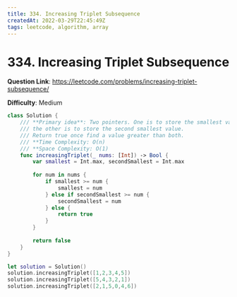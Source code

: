 ```yaml
---
title: 334. Increasing Triplet Subsequence
createdAt: 2022-03-29T22:45:49Z
tags: leetcode, algorithm, array
---
```


# 334. Increasing Triplet Subsequence

**Question Link**: https://leetcode.com/problems/increasing-triplet-subsequence/

**Difficulty**: Medium

```swift
class Solution {
    /// **Primary idea**: Two pointers. One is to store the smallest value,
    /// the other is to store the second smallest value.
    /// Return true once find a value greater than both.
    /// **Time Complexity: O(n)
    /// **Space Complexity: O(1)
    func increasingTriplet(_ nums: [Int]) -> Bool {
        var smallest = Int.max, secondSmallest = Int.max
        
        for num in nums {
            if smallest >= num {
                smallest = num
            } else if secondSmallest >= num {
                secondSmallest = num
            } else {
                return true
            }
        }
        
        return false
    }
}

let solution = Solution()
solution.increasingTriplet([1,2,3,4,5])
solution.increasingTriplet([5,4,3,2,1])
solution.increasingTriplet([2,1,5,0,4,6])
```